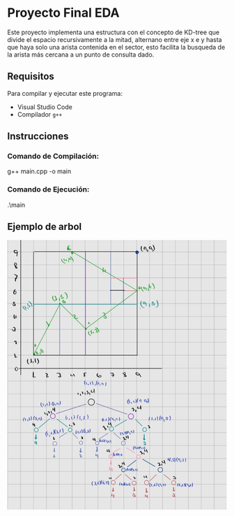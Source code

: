 # Proyecto Final EDA

Este proyecto implementa una estructura con el concepto de KD-tree que divide el espacio recursivamente a la mitad, alternano entre eje x e y hasta que haya solo una arista contenida en el sector, esto facilita la busqueda de la arista más cercana a un punto de consulta dado.

## Requisitos

Para compilar y ejecutar este programa:

- Visual Studio Code
- Compilador `g++`

## Instrucciones

### Comando de Compilación:

g++ main.cpp -o main

### Comando de Ejecución:

.\main


## Ejemplo de arbol

![Ejemplo](Recursos/Ejemplo.jpg)
